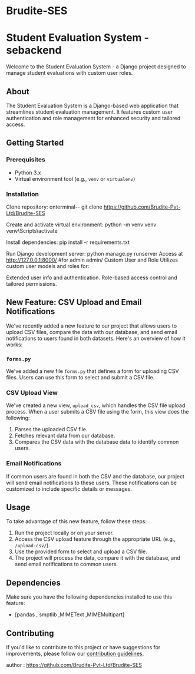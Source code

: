 # Brudite-SES
# Student Evaluation System - sebackend

Welcome to the Student Evaluation System - a Django project designed to manage student evaluations with custom user roles.

## About

The Student Evaluation System is a Django-based web application that streamlines student evaluation management. It features custom user authentication and role management for enhanced security and tailored access.

## Getting Started

### Prerequisites

- Python 3.x
- Virtual environment tool (e.g., `venv` or `virtualenv`)

### Installation

Clone repository:
 onterminal--
   git clone https://github.com/Brudite-Pvt-Ltd/Brudite-SES

Create and activate virtual environment:
    python -m venv venv
   venv\Scripts\activate

Install dependencies:
    pip install -r requirements.txt

Run Django development server:
    python manage.py runserver
    Access at http://127.0.0.1:8000/
        #for admin admin/
Custom User and Role
Utilizes custom user models and roles for:

Extended user info and authentication.
Role-based access control and tailored permissions.

## New Feature: CSV Upload and Email Notifications

We've recently added a new feature to our project that allows users to upload CSV files, compare the data with our database, and send email notifications to users found in both datasets. Here's an overview of how it works:

### `forms.py`

We've added a new file `forms.py` that defines a form for uploading CSV files. Users can use this form to select and submit a CSV file.

### CSV Upload View

We've created a new view, `upload_csv`, which handles the CSV file upload process. When a user submits a CSV file using the form, this view does the following:

1. Parses the uploaded CSV file.
2. Fetches relevant data from our database.
3. Compares the CSV data with the database data to identify common users.

### Email Notifications

If common users are found in both the CSV and the database, our project will send email notifications to these users. These notifications can be customized to include specific details or messages.

## Usage

To take advantage of this new feature, follow these steps:

1. Run the project locally or on your server.
2. Access the CSV upload feature through the appropriate URL (e.g., `/upload-csv/`).
3. Use the provided form to select and upload a CSV file.
4. The project will process the data, compare it with the database, and send email notifications to common users.

## Dependencies

Make sure you have the following dependencies installed to use this feature:

- [pandas , smptlib ,MIMEText ,MIMEMultipart]

## Contributing

If you'd like to contribute to this project or have suggestions for improvements, please follow our [contribution guidelines](CONTRIBUTING.md).



author :  https://github.com/Brudite-Pvt-Ltd/Brudite-SES
